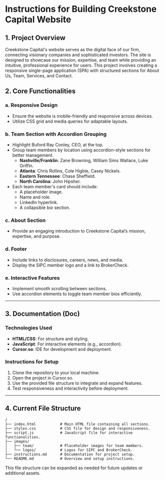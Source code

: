 # Instructions for Building Creekstone Capital Website

## 1. Project Overview
Creekstone Capital's website serves as the digital face of our firm, connecting visionary companies and sophisticated investors. The site is designed to showcase our mission, expertise, and team while providing an intuitive, professional experience for users. This project involves creating a responsive single-page application (SPA) with structured sections for About Us, Team, Services, and Contact.

## 2. Core Functionalities
### a. Responsive Design
- Ensure the website is mobile-friendly and responsive across devices.
- Utilize CSS grid and media queries for adaptable layouts.

### b. Team Section with Accordion Grouping
- Highlight Buford Ray Conley, CEO, at the top.
- Group team members by location using accordion-style sections for better management.
  - **Nashville/Franklin**: Zane Browning, William Sims Wallace, Luke Griffin.
  - **Atlanta**: Chris Rollins, Cole Higbie, Casey Nickels.
  - **Eastern Tennessee**: Chase Sheffield.
  - **North Carolina**: John Hipsher.
- Each team member's card should include:
  - A placeholder image.
  - Name and role.
  - LinkedIn hyperlink.
  - A collapsible bio section.

### c. About Section
- Provide an engaging introduction to Creekstone Capital’s mission, expertise, and purpose.

### d. Footer
- Include links to disclosures, careers, news, and media.
- Display the SIPC member logo and a link to BrokerCheck.

### e. Interactive Features
- Implement smooth scrolling between sections.
- Use accordion elements to toggle team member bios efficiently.

---

## 3. Documentation (Doc)
### Technologies Used
- **HTML/CSS**: For structure and styling.
- **JavaScript**: For interactive elements (e.g., accordion).
- **Cursor.so**: IDE for development and deployment.

### Instructions for Setup
1. Clone the repository to your local machine.
2. Open the project in Cursor.so.
3. Use the provided file structure to integrate and expand features.
4. Test responsiveness and interactivity before deployment.

---

## 4. Current File Structure
```
/
├── index.html           # Main HTML file containing all sections.
├── styles.css           # CSS file for design and responsiveness.
├── script.js            # JavaScript file for interactive functionalities.
├── images/
│   ├── team/            # Placeholder images for team members.
│   └── logos/           # Logos for SIPC and BrokerCheck.
├── instructions.md      # Documentation for project setup.
└── README.md            # Overview and setup instructions.
```

This file structure can be expanded as needed for future updates or additional assets.


